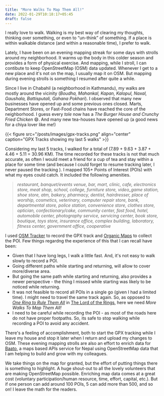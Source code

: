 ```yaml
---
title: "More Walks To Map Them All!"
date: 2022-01-29T10:18:17+05:45
draft: false
---
```


I really love to walk. Walking is my best way of clearing my thoughts, thinking over something, or even to “un-think” of something. If a place is within walkable distance (and within a reasonable time), I prefer to walk.

Lately, I have been on an evening mapping streak for some days with strolls around my neighborhood. It warms up the body in this colder season and provides a form of physical exercise. And mapping, while I stroll, I can contibute to keep OpenStreetMap (OSM) data updated. Whenever I get to a new place and it's not on the map, I usually map it on OSM. But mapping during evening strolls is something I resumed after quite a while.

Since I live in Chabahil (a neighborhood in Kathmandu), my walks are mostly around the vicinity (_Boudha, Mahankal, Kapan, Kalopul, Naxal, Gaushala, Battisputali, Gahana Pokhari_). I observed that many new businesses have opened up and some previous ones closed. Marts, Department Stores, or Fast-Food chains have reached the core of the neighborhood. I guess every _tole_ now has a _The Burger House and Crunchy Fried Chicken_ 😄. And many new tea-houses have opened up (a good news for a chiya lover like me!)

{{< figure src="/posts/images/gpx-tracks.png" align="center" caption="GPX Tracks showing my last 5 walks" >}}

Considering my last 5 tracks, I walked for a total of (7.89 + 9.63 + 3.87 + 4.46 + 5.11 = 30.96 KM). The time recorded for these tracks is not that much accurate, as often I would meet a friend for a cup of tea and stay within a place for some time (and because I could forget to resume tracking later, I never paused the tracking ). I mapped 105+ Points of Interest (POIs) with what my eyes could catch. It included the following amenities.

> _*restaurant, banquet/events venue, bar, mart, clinic, cafe, electronics store, meat shop, school, college, furniture store, video_game station, shoe store, atm, bakery, pharmacy, dentist, hairdresser, place of worship, cosmetics, veterinary, computer repair store, bank, departmental store, police station, convenience store, clothes store, optician, confectionary/cake, community center, fast food, hotel, automobile center, photography service, servicing center, book store, boutique, toys store, insurance office, complex building, laboratory, fitness center, government office, cooperative*_

I used [OSM Tracker](https://play.google.com/store/apps/details?id=net.osmtracker&hl=en&gl=US) to record the GPX track and [Organic Maps](https://organicmaps.app/) to collect the POI. Few things regardng the experience of this that I can recall have been:

- Given that I have long legs, I walk a little fast. And, it's not easy to walk slowly to record a POI.
- Going different paths while starting and returning, will allow to cover more/diverse area.
- But going the same path while starting and returning, also provides a newer perspective - the thing I missed while starting was likely to be noticed while returning.
- It was not feasible to record all POIs in a single go (given I had a limited time). I might need to travel the same track again. So, as opposed to [_One Ring to Rule Them All_](https://lotr.fandom.com/wiki/One_Ring) in [The Lord of the Rings](https://en.wikipedia.org/wiki/The_Lord_of_the_Rings), here we need _More Walks To Map Them All!_
- I need to be careful while recording the POI - as most of the roads here do not have proper footpaths. So, its safe to stop walking while recording a POI to avoid any accident.

There's a feeling of accomplishment, both to start the GPX tracking while I leave my house and stop it later when I return and upload my changes to OSM. These evening mapping strolls are also an effort to enrich data for [Baato](https://baato.io), a maps based APIs service for Nepal using OpenStreetMap data that I am helping to build and grow with my colleagues.

We take things on the map for granted, but the effort of putting things there is something to highlight. A huge shout-out to all the lovely volunteers that are making OpenStreetMap possible. Enriching map data comes at a great cost (voluntary participation/human resource, time, effort, capital, etc.). But if one person can add around 100 POIs, 5 can add more than 500, and so on! I leave the math for the readers.
